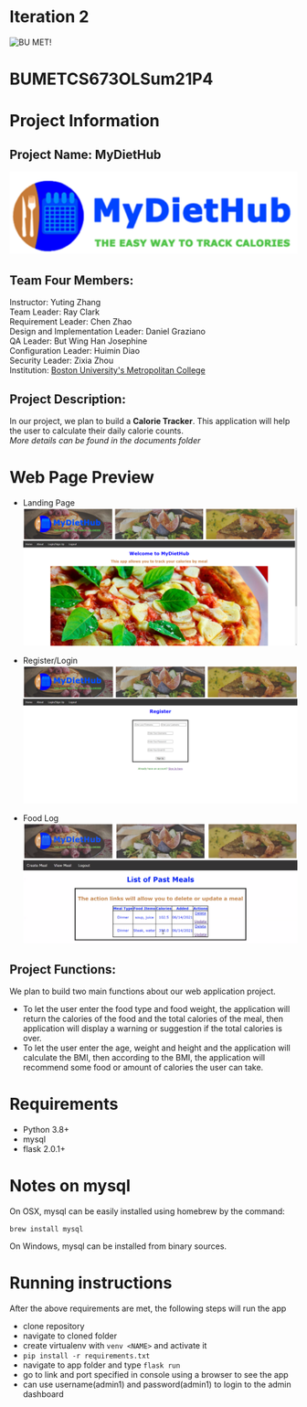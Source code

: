 # Iteration 2
![BU MET!](https://scontent-hkt1-2.xx.fbcdn.net/v/t1.6435-9/70685441_2848187218541888_5583214686003789824_n.jpg?_nc_cat=108&ccb=1-3&_nc_sid=973b4a&_nc_ohc=BwDf3gHf8ukAX8qFZzF&_nc_oc=AQm021PAFiF9x3VmH1OPpS8Eid79jYIE7jtuRt4fLwljACl9Sc3m9hsKvK7jSRw_NJk&_nc_ht=scontent-hkt1-2.xx&oh=860551b869193d0d896ae464ee060cf5&oe=60DA9D26)
# BUMETCS673OLSum21P4

# Project Information
## Project Name: MyDietHub
![Logo!](https://github.com/BUMETCS673/BUMETCS673OLSum21P4/blob/develop/images/logo.png)
## Team Four Members: 
Instructor: Yuting Zhang<br>
Team Leader: Ray Clark<br>
Requirement Leader: Chen Zhao<br>
Design and Implementation Leader: Daniel Graziano<br>
QA Leader: But Wing Han Josephine<br>
Configuration Leader: Huimin Diao<br>
Security Leader: Zixia Zhou<br>
Institution: [Boston University's Metropolitan College](https://www.bu.edu/met/)<br>

## Project Description:
In our project, we plan to build a  **Calorie Tracker**. This application will help the user to calculate their daily calorie counts.<br>
*More details can be found in the documents folder*

# Web Page Preview
- Landing Page
![Landing Page!](https://github.com/BUMETCS673/BUMETCS673OLSum21P4/blob/develop/images/HomePage.png)

- Register/Login
![Registration!](https://github.com/BUMETCS673/BUMETCS673OLSum21P4/blob/develop/images/Register.png)    
- Food Log
![Food Log!](https://github.com/BUMETCS673/BUMETCS673OLSum21P4/blob/develop/images/ViewMeal.png)




## Project Functions:
We plan to build two main functions about our web application project.
- To let the user enter the food type and food weight, the application will return the calories of the food and the total calories of the meal, then application will display a warning or suggestion if the total calories is over.
- To let the user enter the age, weight and height and the application will calculate the BMI, then according to the BMI, the application will recommend some food or amount of calories the user can take.<br>



# Requirements
- Python 3.8+
- mysql
- flask 2.0.1+


# Notes on mysql
On OSX, mysql can be easily installed using homebrew by the command:
```angular2html
brew install mysql
```
On Windows, mysql can be installed from binary sources.

# Running instructions
After the above requirements are met, the following steps will run the app
- clone repository
- navigate to cloned folder
- create virtualenv with `venv <NAME>` and activate it
- `pip install -r requirements.txt`
- navigate to app folder and type `flask run`
- go to link and port specified in console using a browser to see the app
- can use username(admin1) and password(admin1) to login to the admin dashboard




